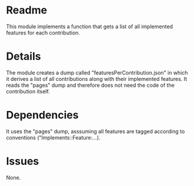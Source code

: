 # Readme 

This module implements a function that gets a list of all implemented features for each contribution.

# Details 
The module creates a dump called "featuresPerContribution.json" in which it derives a list of all contributions along with their implemented features. It reads the "pages" dump and therefore does not need the code of the contribution itself. 

# Dependencies 
It uses the "pages" dump, asssuming all features are tagged according to conventions ("Implements::Feature:...).

# Issues 
None.